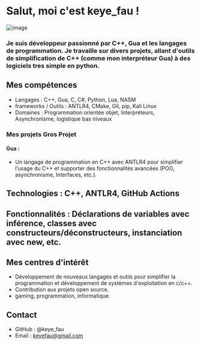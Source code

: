 # Salut, moi c'est keye_fau !

![image](https://github.com/user-attachments/assets/e260a125-29c5-4e2e-9536-f491f32e4bba)


### Je suis développeur passionné par C++, Gua et les langages de programmation. Je travaille sur divers projets, allant d'outils de simplification de C++ (comme mon interpréteur Gua) à des logiciels tres simple en python.

## Mes compétences
-  Langages : C++, Gua, C, C#, Python, Lua, NASM
-  frameworks / Outils : ANTLR4, CMake, Git, pip, Kali Linux
-  Domaines : Programmation orientée objet, Interpréteurs, Asynchronisme, logistique bas niveaux
### Mes projets Gros Projet
#### Gua :
-  Un langage de programmation en C++ avec ANTLR4 pour simplifier l’usage du C++ et supporter des fonctionnalités avancées (POO, asynchronisme, Interfaces, etc.).

## Technologies : C++, ANTLR4, GitHub Actions
## Fonctionnalités : Déclarations de variables avec inférence, classes avec constructeurs/déconstructeurs, instanciation avec new, etc.

## Mes centres d'intérêt
-  Développement de nouveaux langages et outils pour simplifier la programmation et développement de systèmes d'exploitation en c/c++.
-  Contribution aux projets open source.
-  gaming, programmation, informatique.
## Contact
- GitHub : @keye_fau
- Email : keyefau@gmail.com

